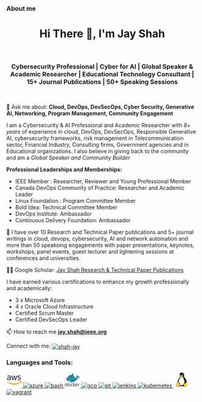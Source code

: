 ### About me
<h1 align="center">Hi There 👋, I'm Jay Shah</h1><br/>

<h3 align="center">Cybersecurity Professional | Cyber for AI | Global Speaker & Academic Researcher | Educational Technology Consultant | 15+ Journal Publications | 50+ Speaking Sessions</h3><br/>

💬 Ask me about:  **Cloud, DevOps, DevSecOps, Cyber Security, Generative AI, Networking, Program Management, Community Engagement**<br/>

I am a Cybersecurity & AI Professional and Academic Researcher with _8+ years_ of experience in cloud, DevOps, DevSecOps, Responsible Generative AI, cybersecurity frameworks, risk management in Telecommunication sector, Financial Industry, Consulting firms, Government agencies and in Educational organizations. I also believe in giving back to the community and am a _Global Speaker and Community Builder_

**Professional Leaderships and Memberships:**

- IEEE Member : Researcher, Reviewer and Young Professional Member
- Canada DevOps Community of Practice: Researcher and Academic Leader
- Linux Foundation : Program Committee Member
- Bold Idea: Technical Committee Member
- DevOps Institute: Ambassador
- Continuous Delivery Foundation: Ambassador

📝 I have over 10 Research and Technical Paper publications and 5+ journal writings in cloud, devops, cybersecurity, AI and network automation and more than 50 speakeing engagements with paper presentations, keynotes, workshops, panel events, guest lecturer and lightening sessions at conferences and universities.

👨‍💻 Google Scholar: [Jay Shah Research & Technical Paper Publications](https://scholar.google.com/citations?user=k-nOKOsAAAAJ&hl=en&authuser=1)


I have earned various certifications to enhance my growth professionally and academically:
- 3 x Microsoft Azure
- 4 x Oracle Cloud Infrastructure
- Certified Scrum Master
- Certified DevSecOps Leader

📫 How to reach me **jay.shah@ieee.org**

Connect with me: <a href="https://linkedin.com/in/shah-jay" target="blank"><img align="center" src="https://raw.githubusercontent.com/rahuldkjain/github-profile-readme-generator/master/src/images/icons/Social/linked-in-alt.svg" alt="shah-jay" height="30" width="40" /></a>

<h3 align="left">Languages and Tools:</h3>
<p align="left"> <a href="https://aws.amazon.com" target="_blank" rel="noreferrer"> <img src="https://raw.githubusercontent.com/devicons/devicon/master/icons/amazonwebservices/amazonwebservices-original-wordmark.svg" alt="aws" width="40" height="40"/> </a>  <a href="https://azure.microsoft.com/en-in/" target="_blank" rel="noreferrer"> <img src="https://www.vectorlogo.zone/logos/microsoft_azure/microsoft_azure-icon.svg" alt="azure" width="40" height="40"/> </a>  <a href="https://www.gnu.org/software/bash/" target="_blank" rel="noreferrer"> <img src="https://www.vectorlogo.zone/logos/gnu_bash/gnu_bash-icon.svg" alt="bash" width="40" height="40"/> </a>  <a href="https://www.docker.com/" target="_blank" rel="noreferrer"> <img src="https://raw.githubusercontent.com/devicons/devicon/master/icons/docker/docker-original-wordmark.svg" alt="docker" width="40" height="40"/> </a>  <a href="https://cloud.google.com" target="_blank" rel="noreferrer"> <img src="https://www.vectorlogo.zone/logos/google_cloud/google_cloud-icon.svg" alt="gcp" width="40" height="40"/> </a>  <a href="https://git-scm.com/" target="_blank" rel="noreferrer"> <img src="https://www.vectorlogo.zone/logos/git-scm/git-scm-icon.svg" alt="git" width="40" height="40"/> </a>  <a href="https://www.jenkins.io" target="_blank" rel="noreferrer"> <img src="https://www.vectorlogo.zone/logos/jenkins/jenkins-icon.svg" alt="jenkins" width="40" height="40"/> </a>  <a href="https://kubernetes.io" target="_blank" rel="noreferrer"> <img src="https://www.vectorlogo.zone/logos/kubernetes/kubernetes-icon.svg" alt="kubernetes" width="40" height="40"/> </a>  <a href="https://www.linux.org/" target="_blank" rel="noreferrer"> <img src="https://raw.githubusercontent.com/devicons/devicon/master/icons/linux/linux-original.svg" alt="linux" width="40" height="40"/> </a>  <a href="https://www.vagrantup.com/" target="_blank" rel="noreferrer"> <img src="https://www.vectorlogo.zone/logos/vagrantup/vagrantup-icon.svg" alt="vagrant" width="40" height="40"/> </a>  </p>
